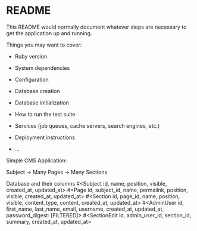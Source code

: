 # README

This README would normally document whatever steps are necessary to get the
application up and running.

Things you may want to cover:

* Ruby version

* System dependencies

* Configuration

* Database creation

* Database initialization

* How to run the test suite

* Services (job queues, cache servers, search engines, etc.)

* Deployment instructions

* ...


Simple CMS Application:

Subject -> Many Pages -> Many Sections

Database and their columns
#<Subject id, name, position, visible, created_at, updated_at>
#<Page id, subject_id, name, permalink, position, visible, created_at, updated_at>
#<Section id, page_id, name, position, visible, content_type, content, created_at, updated_at>
#<AdminUser id, first_name, last_name, email, username, created_at, updated_at, password_digest: [FILTERED]>
#<SectionEdit id, admin_user_id, section_id, summary, created_at, updated_at>
